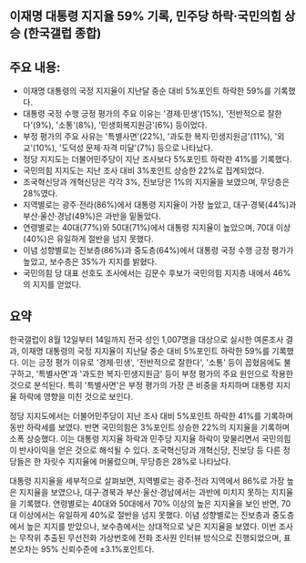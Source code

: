 ## 이재명 대통령 지지율 59% 기록, 민주당 하락·국민의힘 상승 (한국갤럽 종합)

## 주요 내용:
*   이재명 대통령의 국정 지지율이 지난달 중순 대비 5%포인트 하락한 59%를 기록했다.
*   대통령 국정 수행 긍정 평가의 주요 이유는 '경제·민생'(15%), '전반적으로 잘한다'(9%), '소통'(8%), '민생회복지원금'(6%) 등이었다.
*   부정 평가의 주요 사유는 '특별사면'(22%), '과도한 복지·민생지원금'(11%), '외교'(10%), '도덕성 문제·자격 미달'(7%) 등으로 나타났다.
*   정당 지지도는 더불어민주당이 지난 조사보다 5%포인트 하락한 41%를 기록했다.
*   국민의힘 지지도는 지난 조사 대비 3%포인트 상승한 22%로 집계되었다.
*   조국혁신당과 개혁신당은 각각 3%, 진보당은 1%의 지지율을 보였으며, 무당층은 28%였다.
*   지역별로는 광주·전라(86%)에서 대통령 지지율이 가장 높았고, 대구·경북(44%)과 부산·울산·경남(49%)은 과반을 밑돌았다.
*   연령별로는 40대(77%)와 50대(71%)에서 대통령 지지율이 높았으며, 70대 이상(40%)은 유일하게 절반을 넘지 못했다.
*   이념 성향별로는 진보층(86%)과 중도층(64%)에서 대통령 국정 수행 긍정 평가가 높았고, 보수층은 35%가 지지를 밝혔다.
*   국민의힘 당 대표 선호도 조사에서는 김문수 후보가 국민의힘 지지층 내에서 46%의 지지를 얻었다.

## 요약
한국갤럽이 8월 12일부터 14일까지 전국 성인 1,007명을 대상으로 실시한 여론조사 결과, 이재명 대통령의 국정 지지율이 지난달 중순 대비 5%포인트 하락한 59%를 기록했다. 이는 긍정 평가 이유로 '경제·민생', '전반적으로 잘한다', '소통' 등이 꼽혔음에도 불구하고, '특별사면'과 '과도한 복지·민생지원금' 등이 부정 평가의 주요 원인으로 작용한 것으로 분석된다. 특히 '특별사면'은 부정 평가의 가장 큰 비중을 차지하며 대통령 지지율 하락에 영향을 미친 것으로 보인다.

정당 지지도에서는 더불어민주당이 지난 조사 대비 5%포인트 하락한 41%를 기록하며 동반 하락세를 보였다. 반면 국민의힘은 3%포인트 상승한 22%의 지지율을 기록하며 소폭 상승했다. 이는 대통령 지지율 하락과 민주당 지지율 하락이 맞물리면서 국민의힘이 반사이익을 얻은 것으로 해석될 수 있다. 조국혁신당과 개혁신당, 진보당 등 다른 정당들은 한 자릿수 지지율에 머물렀으며, 무당층은 28%로 나타났다.

대통령 지지율을 세부적으로 살펴보면, 지역별로는 광주·전라 지역에서 86%로 가장 높은 지지율을 보였으나, 대구·경북과 부산·울산·경남에서는 과반에 미치지 못하는 지지율을 기록했다. 연령별로는 40대와 50대에서 70% 이상의 높은 지지율을 보인 반면, 70대 이상에서는 유일하게 40%로 절반을 넘지 못했다. 이념 성향별로는 진보층과 중도층에서 높은 지지를 받았으나, 보수층에서는 상대적으로 낮은 지지율을 보였다. 이번 조사는 무작위 추출된 무선전화 가상번호에 전화 조사원 인터뷰 방식으로 진행되었으며, 표본오차는 95% 신뢰수준에 ±3.1%포인트다.